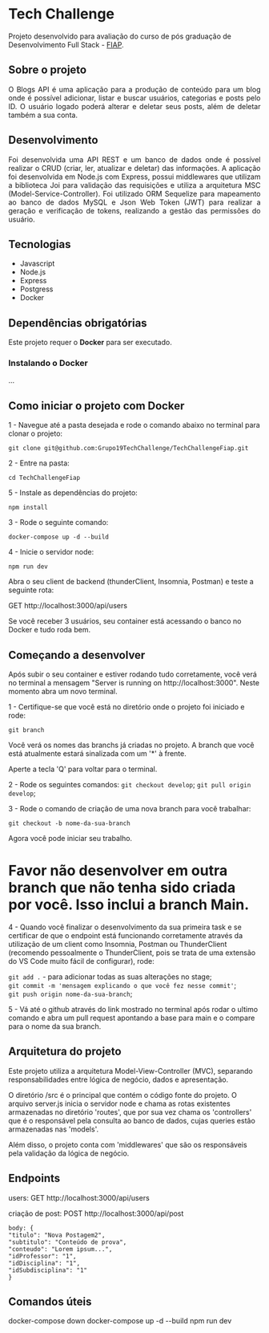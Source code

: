 # Tech Challenge

Projeto desenvolvido para avaliação do curso de pós graduação de Desenvolvimento Full Stack - [FIAP](https://postech.fiap.com.br/). 

## Sobre o projeto

<div align="justify">
O Blogs API é uma aplicação para a produção de conteúdo para um blog onde é possível adicionar, listar e buscar  usuários, categorias e posts pelo ID. O usuário logado poderá alterar e deletar seus posts, além de deletar também a sua conta.
</div>

## Desenvolvimento 

<div align="justify">
Foi desenvolvida uma API REST e um banco de dados onde é possível realizar o CRUD (criar, ler, atualizar e deletar) das informações. A aplicação foi desenvolvida em Node.js com Express, possui middlewares que utilizam a biblioteca Joi para validação das requisições e utiliza a arquitetura MSC (Model-Service-Controller). Foi utilizado ORM Sequelize para mapeamento ao banco de dados MySQL e Json Web Token (JWT) para realizar a geração e verificação de tokens, realizando a gestão das permissões do usuário. 
</div>

## Tecnologias

* Javascript
* Node.js
* Express
* Postgress
* Docker

## Dependências obrigatórias

Este projeto requer o **Docker** para ser executado.

### Instalando o Docker

...


## Como iniciar o projeto com Docker


1 - Navegue até a pasta desejada e rode o comando abaixo no terminal para clonar o projeto:

`git clone git@github.com:Grupo19TechChallenge/TechChallengeFiap.git`

2 - Entre na pasta:

`cd TechChallengeFiap`

5 - Instale as dependências do projeto:

`npm install`

3 - Rode o seguinte comando:

`docker-compose up -d --build`

4 - Inicie o servidor node:

`npm run dev`

Abra o seu client de backend (thunderClient, Insomnia, Postman) e teste a seguinte rota:

GET http://localhost:3000/api/users

Se você receber 3 usuários, seu container está acessando o banco no Docker e tudo roda bem.


## Começando a desenvolver

Após subir o seu container e estiver rodando tudo corretamente, você verá no terminal a mensagem "Server is running on http://localhost:3000". Neste momento abra um novo terminal.

1 - Certifique-se que você está no diretório onde o projeto foi iniciado e rode:

`git branch`

Você verá os nomes das branchs já criadas no projeto. A branch que você está atualmente estará sinalizada com um '*' à frente.

Aperte a tecla 'Q' para voltar para o terminal.

2 - Rode os seguintes comandos:
`git checkout develop`;
`git pull origin develop`;

3 - Rode o comando de criação de uma nova branch para você trabalhar:

`git checkout -b nome-da-sua-branch`

Agora você pode iniciar seu trabalho.

# Favor não desenvolver em outra branch que não tenha sido criada por você. Isso inclui a branch Main.

4 - Quando você finalizar o desenvolvimento da sua primeira task e se certificar de que o endpoint está funcionando corretamente através da utilização de um client como Insomnia, Postman ou ThunderClient (recomendo pessoalmente o ThunderClient, pois se trata de uma extensão do VS Code muito fácil de configurar), rode:

`git add .` - para adicionar todas as suas alterações no stage;</br>
`git commit -m 'mensagem explicando o que você fez nesse commit'`;</br>
`git push origin nome-da-sua-branch`;

5 - Vá até o github através do link mostrado no terminal após rodar o ultimo comando e abra um pull request apontando a base para main e o compare para o nome da sua branch.

## Arquitetura do projeto

Este projeto utiliza a arquitetura Model-View-Controller (MVC), separando responsabilidades entre lógica de negócio, dados e apresentação.

O diretório /src é o principal que contém o código fonte do projeto. O arquivo server.js inicia o servidor node e chama as rotas existentes armazenadas no diretório 'routes', que por sua vez chama os 'controllers' que é o responsável pela consulta ao banco de dados, cujas queries estão armazenadas nas 'models'.

Além disso, o projeto conta com 'middlewares' que são os responsáveis pela validação da lógica de negócio.

## Endpoints

users: GET http://localhost:3000/api/users

criação de post: POST http://localhost:3000/api/post

    body: {
    "titulo": "Nova Postagem2",
    "subtitulo": "Conteúdo de prova",
    "conteudo": "Lorem ipsum...", 
    "idProfessor": "1",
    "idDisciplina": "1",
    "idSubdisciplina": "1"
    }


## Comandos úteis

docker-compose down
docker-compose up -d --build
npm run dev